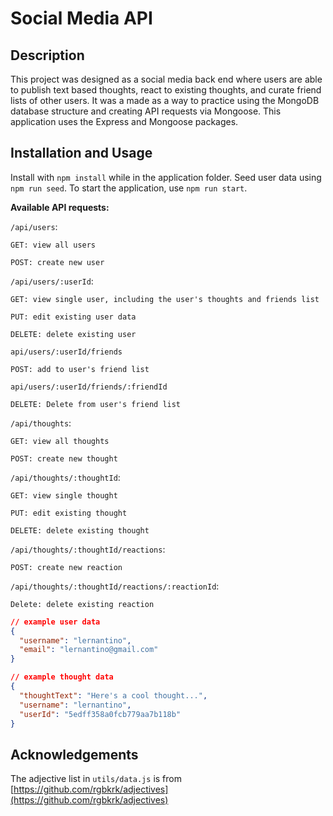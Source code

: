 # Social Media API

## Description

This project was designed as a social media back end where users are able to publish text based thoughts, react to existing thoughts, and curate friend lists of other users.  It was a made as a way to practice using the MongoDB database structure and creating API requests via Mongoose.  This application uses the Express and Mongoose packages.  

## Installation and Usage

Install with `npm install` while in the application folder. Seed user data using `npm run seed`.  To start the application, use `npm run start`. 

**Available API requests:** 

  `/api/users`: 

    GET: view all users

    POST: create new user

  `/api/users/:userId`:

    GET: view single user, including the user's thoughts and friends list

    PUT: edit existing user data

    DELETE: delete existing user

  `api/users/:userId/friends`

    POST: add to user's friend list

  `api/users/:userId/friends/:friendId`

    DELETE: Delete from user's friend list

  `/api/thoughts`:

    GET: view all thoughts

    POST: create new thought

  `/api/thoughts/:thoughtId`:

    GET: view single thought

    PUT: edit existing thought
    
    DELETE: delete existing thought
  
  `/api/thoughts/:thoughtId/reactions`:
  
    POST: create new reaction
  
  `/api/thoughts/:thoughtId/reactions/:reactionId`:
  
    Delete: delete existing reaction

```json
// example user data
{
  "username": "lernantino",
  "email": "lernantino@gmail.com"
}

// example thought data
{
  "thoughtText": "Here's a cool thought...",
  "username": "lernantino",
  "userId": "5edff358a0fcb779aa7b118b"
}
```

## Acknowledgements

The adjective list in `utils/data.js` is from [https://github.com/rgbkrk/adjectives](https://github.com/rgbkrk/adjectives)